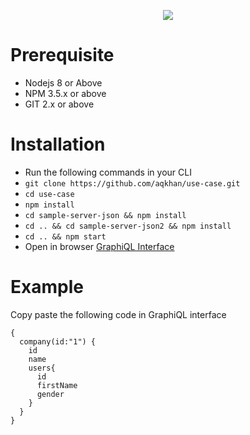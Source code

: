 <p align="center"> 
<img src="https://signatureteam.com/wp-content/themes/singature_theme/images/xsignature_logo.png.pagespeed.ic.gpF041yZfm.webp">
</p>

# Prerequisite
* Nodejs 8 or Above
* NPM 3.5.x or above
* GIT 2.x or above

# Installation
* Run the following commands in your CLI
* `git clone https://github.com/aqkhan/use-case.git`
* `cd use-case`
* `npm install`
* `cd sample-server-json && npm install`
* `cd .. && cd sample-server-json2 && npm install`
* `cd .. && npm start`
* Open in browser [GraphiQL Interface](http://localhost:9999/graphql)

# Example
Copy paste the following code in GraphiQL interface

````
{
  company(id:"1") {
    id
    name
    users{
      id
      firstName
      gender
    }
  }
}
````